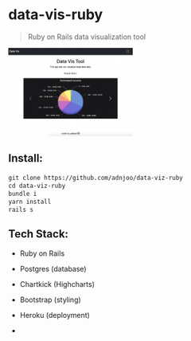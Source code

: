 # data-vis-ruby

> Ruby on Rails data visualization tool

[<img src="./scrn1.png" width='250'>](https://data-vis-ruby.herokuapp.com/)

## Install:

```
git clone https://github.com/adnjoo/data-viz-ruby
cd data-viz-ruby
bundle i
yarn install
rails s
```

## Tech Stack:

- Ruby on Rails

- Postgres (database)

- Chartkick (Highcharts)

- Bootstrap (styling)

- Heroku (deployment)
- 
